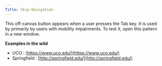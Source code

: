 ```yaml
---
Title: Skip-Navigation
---
```


This off-canvas button appears when a user presses the Tab key. It is used by primarily by users with mobility impairments. To test it, open this pattern in a new window.

__Examples in the wild__  
  * UCO : [https://www.uco.edu/](https://www.uco.edu/)  
  * Springfield : [http://springfield.edu/](http://springfield.edu/)  
